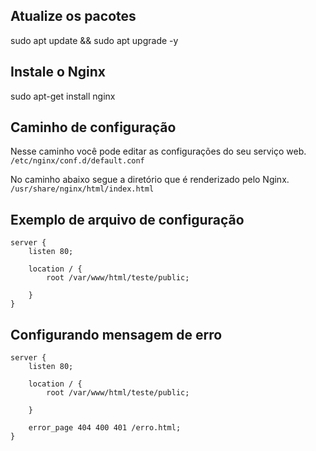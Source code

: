 ## Atualize os pacotes
sudo apt update && sudo apt upgrade -y  

## Instale o Nginx
sudo apt-get install nginx

## Caminho de configuração

Nesse caminho você pode editar as configurações do seu serviço web. 
`` /etc/nginx/conf.d/default.conf `` <br>

No caminho abaixo segue a diretório que é renderizado pelo Nginx.<br>
`` /usr/share/nginx/html/index.html ``

## Exemplo de arquivo de configuração

``````
server {
    listen 80;

    location / {
        root /var/www/html/teste/public;
        
    }
}
``````

## Configurando mensagem de erro

``````
server {
    listen 80;

    location / {
        root /var/www/html/teste/public;
        
    }

    error_page 404 400 401 /erro.html;
}
``````